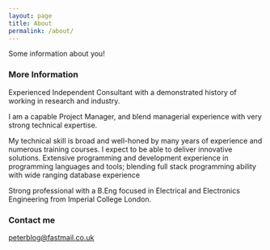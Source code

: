 ```yaml
---
layout: page
title: About
permalink: /about/
---
```


Some information about you!

### More Information

Experienced Independent Consultant with a demonstrated history of working in research and industry. 

I am a capable Project Manager, and blend managerial experience with very strong technical expertise.

My technical skill is broad and well-honed by many years of experience and numerous training courses. 
I expect to be able to deliver innovative solutions. Extensive programming and development experience in 
programming languages and tools; blending full stack programming ability with wide ranging database experience 

Strong professional with a B.Eng focused in Electrical and Electronics Engineering from Imperial College London.

### Contact me

[peterblog@fastmail.co.uk](mailto:peterblog@fastmail.co.uk)